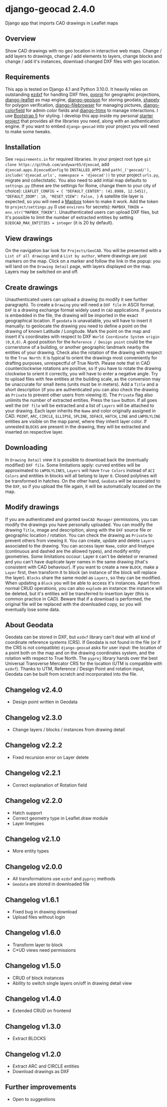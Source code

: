 # django-geocad 2.4.0
Django app that imports CAD drawings in Leaflet maps
## Overview
Show CAD drawings with no geo location in interactive web maps. Change / add layers to drawings, change / add elements to layers, change blocks and change / add it's instances, download changed DXF files with geo location.
## Requirements
This app is tested on Django 4.1 and Python 3.10.0. It heavily relies on outstanding [ezdxf](https://ezdxf.mozman.at/) for handling DXF files, [pyproj](https://pyproj4.github.io/pyproj/stable/) for geographic projections, [django-leaflet](https://django-leaflet.readthedocs.io/en/latest/index.html/) as map engine, [django-geojson](https://django-geojson.readthedocs.io/en/latest/) for storing geodata, [shapely](https://shapely.readthedocs.io/en/stable/manual.html) for polygon verification, [django-filebrowser](https://django-filebrowser.readthedocs.io/en/latest/) for managing pictures, [django-colorfield](https://github.com/fabiocaccamo/django-colorfield) for admin color fields and [django-htmx](https://django-htmx.readthedocs.io/en/latest/) to manage interactions. I use [Bootstrap 5](https://getbootstrap.com/) for styling. I develop this app inside my personal [starter project](https://github.com/andywar65/project_repo/tree/architettura) that provides all the libraries you need, along with an authentication engine. If you want to embed `django-geocad` into your project you will need to make some tweaks.
## Installation
See `requirements.in` for required libraries. In your project root type `git clone https://github.com/andywar65/djeocad`, add `djeocad.apps.DjeocadConfig` to `INSTALLED_APPS` and `path(_('geocad/'), include('djeocad.urls', namespace = 'djeocad'))` to your project `urls.py`, migrate and collectstatic. You also need to add initial map defaults to `settings.py` (these are the settings for Rome, change them to your city of choice):
`LEAFLET_CONFIG = {
    "DEFAULT_CENTER": (41.8988, 12.5451),
    "DEFAULT_ZOOM": 10,
    "RESET_VIEW": False,
}`
A satellite tile layer is expected, so you will need a [Mapbox](https://www.mapbox.com/) token to make it work. Add the token to `project/settings.py` (I use `environs` for secrets): `MAPBOX_TOKEN = env.str("MAPBOX_TOKEN")`.
Unauthenticated users can upload DXF files, but it's possible to limit the number of extracted entities by setting `DJEOCAD_MAX_ENTITIES = integer` (it is 20 by default).
## View drawings
On the navigation bar look for `Projects/GeoCAD`. You will be presented with a `List of all drawings` and a `List by author`, where drawings are just markers on the map. Click on a marker and follow the link in the popup: you will land on the `Drawing Detail` page, with layers displayed on the map. Layers may be switched on and off.
## Create drawings
Unauthenticated users can upload a drawing (to modify it see further paragraph). To create a `Drawing` you will need a `DXF file` in ASCII format. `DXF` is a drawing exchange format widely used in `CAD` applications.
If `geodata` is embedded in the file, the drawing will be imported in the exact geographical location. If `geodata` is unavailable, you will have to insert it manually: to geolocate the drawing you need to define a point on the drawing of known Latitude / Longitude. Mark the point on the map and insert it's coordinates with respect to DXF `World Coordinate System origin (0,0,0)`. A good position for the `Reference / Design point` could be the cornerstone of a building, or another geographic landmark nearby the entities of your drawing.
Check also the rotation of the drawing with respect to the `True North`: it is typical to orient the drawings most conveniently for drafting purposes, unrespectful of True North. Please note that in CAD counterclockwise rotations are positive, so if you have to rotate the drawing clockwise to orient it correctly, you will have to enter a negative angle.
Try to upload files with few entities at the building scale, as the conversion may be unaccurate for small items (units must be in meters).
Add a `Title` and a short description (if you are authenticated you can also check the drawing as `Private` to prevent other users from viewing it). The `Private` flag also unlimits the number of extracted entities.
Press the `Save` button. If all goes well the `DXF file` will be extracted and a list of `Layers` will be attached to your drawing. Each layer inherits the `Name` and color originally assigned in CAD. `POINT`, `ARC`, `CIRCLE`, `ELLIPSE`, `SPLINE`, `3DFACE`, `HATCH`, `LINE` and `LWPOLYLINE` entities are visible on the map panel, where they inherit layer color. If unnested `BLOCKS` are present in the drawing, they will be extracted and inserted on respective layer.
## Downloading
In `Drawing Detail` view it is possible to download back the (eventually modified) `DXF file`. Some limitations apply: curved entities will be approximated to `LWPOLYLINES`, `Layers` will have `True Colors` instead of `ACI Colors` and entities in blocks will all belong to layer `0`. Closed polylines will be transformed in hatches. On the other hand, `GeoData` will be associated to the `DXF`, so if you upload the file again, it will be automatically located on the map.
## Modify drawings
If you are authenticated and granted `GeoCAD Manager` permissions, you can modify the drawings you have personally uploaded.
You can modify the drawing `Title`, image and descripition, along with the `DXF` source file or geographic location / rotation. You can check the drawing as `Private` to prevent others from viewing it.
You can create, update and delete `Layers` associated to the drawing. You can access layer `Name`, color and linetype (continuous and dashed are the allowed types), and modify entity geometries. Some limitations occour: Layer `0` can't be deleted or renamed and you can't have duplicate layer names in the same drawing (that's consistent with CAD behaviour).
If you want to create a new `BLOCK`, make a `Layer` first, then transform it to block (an instance of the block will replace the layer). `Blocks` share the same model as `Layers`, so they can be modified. When updating a `Block` you will be able to access it's instances. Apart from normal CRUD operations, you can also `explode` an instance: the instance will be deleted, but it's entities will be transferred to insertion layer (this is common practice in CAD).
Beware that if a download is performed, the original file will be replaced with the downloaded copy, so you will eventually lose some data.
## About Geodata
Geodata can be stored in DXF, but `ezdxf` library can't deal with all kind of coordinate reference systems (CRS). If Geodata is not found in the file (or if the CRS is not compatible) `django-geocad` asks for user input: the location of a point both on the map and on the drawing coordinates system, and the rotation with respect to True North. The `pyproj` library hands over the best Universal Transverse Mercator CRS for the location (UTM is compatible with `ezdxf`). Thanks to UTM, Reference / Design Point and rotation input, Geodata can be built from scratch and incorporated into the file.

## Changelog v2.4.0
* Design point written in Geodata
## Changelog v2.3.0
* Change layers / blocks / instances from drawing detail
## Changelog v2.2.2
* Fixed recursion error on Layer delete
## Changelog v2.2.1
* Correct explanation of Rotation field
## Changelog v2.2.0
* Hatch support
* Correct geometry type in Leaflet.draw module
* Layer linetypes
## Changelog v2.1.0
* More entity types
## Changelog v2.0.0
* All transformations use `ezdxf` and `pyproj` methods
* `Geodata` are stored in downloaded file
## Changelog v1.6.1
* Fixed bug in drawing download
* Upload files without login
## Changelog v1.6.0
* Transform layer to block
* C*UD views need permissions
## Changelog v1.5.0
* CRUD of block instances
* Ability to switch single layers on/off in drawing detail view
## Changelog v1.4.0
* Extended CRUD on frontend
## Changelog v1.3.0
* Extract BLOCKS
## Changelog v1.2.0
* Extract ARC and CIRCLE entities
* Download drawings as DXF
## Further improvements
* Open to suggestions
